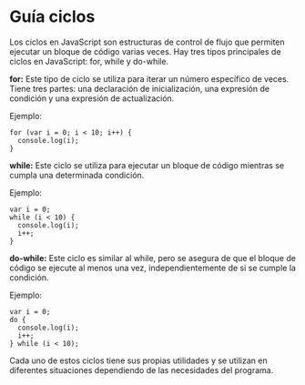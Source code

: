 # Guía ciclos

Los ciclos en JavaScript son estructuras de control de flujo que permiten ejecutar un bloque de código varias veces. Hay tres tipos principales de ciclos en JavaScript: for, while y do-while.

**for:** Este tipo de ciclo se utiliza para iterar un número específico de veces. Tiene tres partes: una declaración de inicialización, una expresión de condición y una expresión de actualización. 

Ejemplo:
```
for (var i = 0; i < 10; i++) {
  console.log(i);
}
```

**while:** Este ciclo se utiliza para ejecutar un bloque de código mientras se cumpla una determinada condición. 

Ejemplo:
```
var i = 0;
while (i < 10) {
  console.log(i);
  i++;
}
```

**do-while:** Este ciclo es similar al while, pero se asegura de que el bloque de código se ejecute al menos una vez, independientemente de si se cumple la condición. 

Ejemplo:
```
var i = 0;
do {
  console.log(i);
  i++;
} while (i < 10);
```

Cada uno de estos ciclos tiene sus propias utilidades y se utilizan en diferentes situaciones dependiendo de las necesidades del programa.
